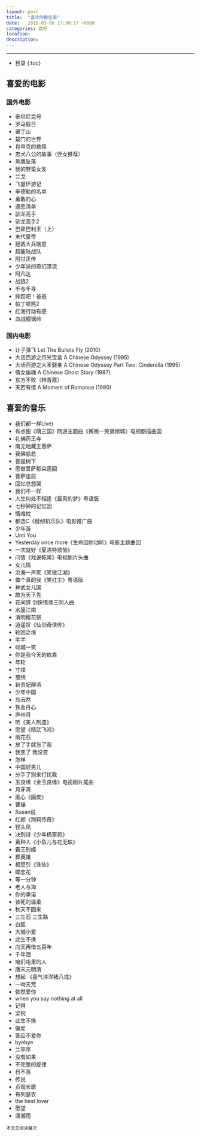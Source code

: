```yaml
---
layout: post
title:  "喜欢的那些事"
date:   2018-03-06 17:30:17 +0800
categories: 喜好
location: 
description: 
---
```

---

* 目录
{:toc}

## 喜爱的电影
### 国外电影

- 泰坦尼克号
- 罗马假日
- 诺丁山 
- 楚门的世界
- 肖申克的救赎
- 忠犬八公的故事（侄女推荐）
- 黑鹰坠落
- 我的野蛮女友
- 兰戈
- 飞屋环游记
- 辛德勒的名单
- 勇敢的心
- 遗愿清单
- 驯龙高手
- 驯龙高手2
- 巴霍巴利王（上）
- 末代皇帝
- 拯救大兵瑞恩
- 超能陆战队
- 阿甘正传
- 少年派的奇幻漂流
- 阿凡达
- 战狼2
- 千与千寻
- 摔跤吧！爸爸
- 帕丁顿熊2
- 红海行动有感
- 血战钢锯岭

### 国内电影

- 让子弹飞 Let The Bullets Fly (2010)
- 大话西游之月光宝盒 A Chinese Odyssey (1995)
- 大话西游之大圣娶亲 A Chinese Odyssey Part Two: Cinderella (1995)
- 倩女幽魂 A Chinese Ghost Story (1987)
- 东方不败（林青霞）
- 天若有情 A Moment of Romance (1990)


## 喜爱的音乐

- 我们都一样Live)
- 有点甜《萌三国》网游主题曲《微微一笑很倾城》电视剧插曲国
- 礼佛药王寺
- 南无地藏王菩萨
- 我佛慈悲
- 菩提树下
- 愿做菩萨那朵莲回
- 菩萨座前
- 回忆总想哭
- 我们不一样
- 人生何处不相逢《最真的梦》粤语版
- 七秒钟的记忆回
- 情难枕
- 都选C《缝纫机乐队》电影推广曲
- 少年游
- Unti You
- Yesterday once more《生命因你动听》电影主题曲回
- 一次就好《夏洛特烦恼》
- 问情《戏说乾隆》电视剧片头曲
- 女儿情
- 沧海一声笑《笑傲江湖》
- 做个真的我《笑红尘》粤语版
- 神武女儿国
- 敢为天下先
- 花间辞 剑侠情缘三同人曲
- 水墨江南
- 清明樱花祭
- 逍遥叹《仙剑奇侠传》
- 轮回之境
- 芊芊
- 倾城一笑
- 你是我今天的依靠
- 年轮
- 寸缕
- 蜀绣
- 新贵妃醉酒
- 少年中国
- 乌云然
- 铁血丹心
- 庐州月
- 听《美人制造》
- 愿望《精武飞鸿》
- 雨花石
- 放了手就忘了我
- 我变了 我没变
- 怎样
- 中国好男儿
- 分手了别来打扰我
- 玉良缘《金玉良缘》电视剧片尾曲
- 月牙湾
- 画心《画皮》
- 曹操
- Susan说
- 红颜《荆轲传奇》
- 钗头凤
- 决别诗《少年杨家将》
- 黄种人《小鱼儿与花无缺》
- 霸王别姬
- 葬英雄
- 相思引《诛仙》
- 蝶恋花
- 等一分钟
- 老人与海
- 你的承诺
- 该死的温柔
- 秋天不回来
- 三生石 三生路
- 白狐
- 大城小爱
- 此生不换
- 向天再借五百年
- 千年泪
- 咱们屯里的人
- 唐宋元明清
- 想起 《喜气洋洋猪八戒》
- 一吻天荒
- 依然爱你
- when you say nothing at all
- 记得
- 梁祝
- 此生不换
- 偏爱
- 答应不爱你
- byebye
- 兰亭序
- 没有如果
- 不完整的旋律
- 日不落
- 传说
- 贞观长歌
- 布列瑟农
- the best lover
- 愿望
- 潇湘雨

>
  <small>本文总阅读量<span id="busuanzi_value_page_pv"></span>次</small>





